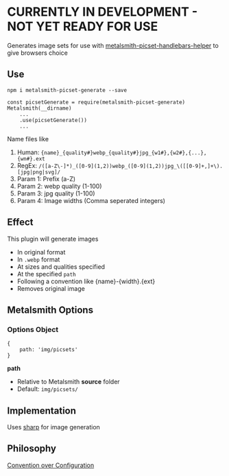 # CURRENTLY IN DEVELOPMENT - NOT YET READY FOR USE

Generates image sets for use with [metalsmith-picset-handlebars-helper](https://github.com/AnthonyAstige/metalsmith-picset-handlebars-helper) to give browsers choice

## Use

`npm i metalsmith-picset-generate --save`

```
const picsetGenerate = require(metalsmith-picset-generate)
Metalsmith(__dirname)
	...
	.use(picsetGenerate())
	...
```
Name files like

 1. Human: `{name}_{quality#}webp_{quality#}jpg_{w1#},{w2#},{...},{wn#}.ext`
 1. RegEx: `/([a-Z\-]*)_([0-9](1,2))webp_([0-9](1,2))jpg_\([[0-9]+,]+\).[jpg|png|svg]/`
  1. Param 1: Prefix (a-Z)
  1. Param 2: webp quality (1-100)
  1. Param 3: jpg quality (1-100)
  1. Param 4: Image widths (Comma seperated integers)

## Effect

This plugin will generate images

* In original format
* In `.webp` format
* At sizes and qualities specified
* At the specified `path`
* Following a convention like {name}-{width}.{ext}
* Removes original image

## Metalsmith Options

### Options Object

```
{
	path: 'img/picsets'
}
```

**path**

* Relative to Metalsmith **source** folder
* Default: `img/picsets/`

## Implementation

Uses [sharp](https://github.com/lovell/sharp) for image generation

## Philosophy

[Convention over Configuration](https://en.wikipedia.org/wiki/Convention_over_configuration)
